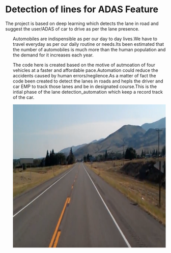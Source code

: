 # Detection of lines for ADAS Feature
The project is based on deep learning which detects the lane in road and suggest the user/ADAS of car to drive  as per the lane presence.

<ul>Automobiles are indispensible as per our day to day lives.We have to travel everyday  as per our daily routine or needs.Its been estimated that the number of automobiles is much more than the human population and the demand for it increases each year.</ul>

<ul>The code here is created based on the motive of autmoation of four vehicles at a faster and affordable pace.Automation could reduce the accidents caused by human errors/negilence.As a matter of fact the code been created to detect the lanes in roads and hepls the driver and car EMP to track those lanes and be in designated course.This is the intial phase of the lane detection_automation which keep a  record track of the car. </ul>

<ul>
<img src="https://github.com/arjunssat/Lane_Detection/blob/main/test_image.jpg" alt="Image Hough" width="900" height="450">
</ul>
